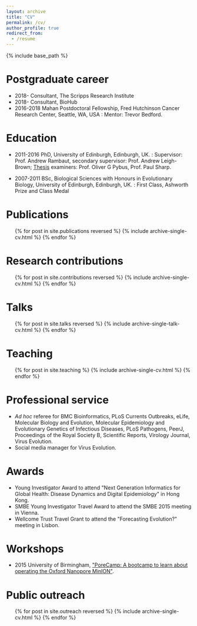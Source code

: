 ```yaml
---
layout: archive
title: "CV"
permalink: /cv/
author_profile: true
redirect_from:
  - /resume
---
```


{% include base_path %}


Postgraduate career
======

* 2018- Consultant, The Scripps Research Institute
* 2018- Consultant, BioHub
* 2016-2018 Mahan Postdoctoral Fellowship, Fred Hutchinson Cancer Research Center, Seattle, WA, USA
: Mentor: Trevor Bedford.

Education
======

* 2011-2016 PhD, University of Edinburgh, Edinburgh, UK.
: Supervisor: Prof. Andrew Rambaut, secondary supervisor: Prof. Andrew Leigh-Brown; [Thesis](https://www.era.lib.ed.ac.uk/handle/1842/20442) examiners: Prof. Oliver G Pybus, Prof. Paul Sharp.

* 2007-2011 BSc, Biological Sciences with Honours in Evolutionary Biology, University of Edinburgh, Edinburgh, UK.
: First Class, Ashworth Prize and Class Medal

Publications
======

  <ul>{% for post in site.publications reversed %}
    {% include archive-single-cv.html %}
  {% endfor %}</ul>

Research contributions
======

  <ul>{% for post in site.contributions reversed %}
    {% include archive-single-cv.html %}
  {% endfor %}</ul>

Talks
======

  <ul>{% for post in site.talks reversed %}
    {% include archive-single-talk-cv.html %}
  {% endfor %}</ul>

Teaching
======

  <ul>{% for post in site.teaching %}
    {% include archive-single-cv.html %}
  {% endfor %}</ul>

Professional service
======

* _Ad hoc_ referee for BMC Bioinformatics, PLoS Currents Outbreaks, eLife, Molecular Biology and Evolution, Molecular Epidemiology and Evolutionary Genetics of Infectious Diseases, PLoS Pathogens, PeerJ, Proceedings of the Royal Society B, Scientific Reports, Virology Journal, Virus Evolution.
* Social media manager for Virus Evolution.

Awards
======

* Young Investigator Award to attend "Next Generation Informatics for Global Health: Disease Dynamics and Digital Epidemiology" in Hong Kong.
* SMBE Young Investigator Travel Award to attend the SMBE 2015 meeting in Vienna.
* Wellcome Trust Travel Grant to attend the "Forecasting Evolution?" meeting in Lisbon.

Workshops
======

* 2015 University of Birmingham, ["PoreCamp: A bootcamp to learn about operating the Oxford Nanopore MinION"](http://porecamp.github.io/2015/index.html).

Public outreach
======

<ul>{% for post in site.outreach reversed %}
  {% include archive-single-cv.html %}
{% endfor %}</ul>
